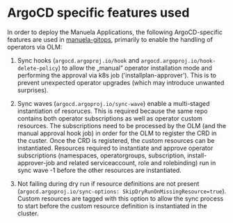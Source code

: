 # ArgoCD specific features used

In order to deploy the Manuela Applications, the following ArgoCD-specific features are used in [manuela-gitops](https://github.com/sa-mw-dach/manuela-gitops), primarily to enable the handling of operators via OLM:

1) Sync hooks (`argocd.argoproj.io/hook` and `argocd.argoproj.io/hook-delete-policy`) to allow the „manual“ operator installation mode and performing the approval via k8s job ('installplan-approver'). This is to prevent unexpected operator upgrades (which may introduce unwanted surprises).

2) Sync waves (`argocd.argoproj.io/sync-wave`) enable a multi-staged instantiation of resoruces. This is required because the same repo contains both operator subscriptions as well as operator custom resources. The subscriptions need to be processed by the OLM (and the manual approval hook job) in order for the OLM to register the CRD in the custer. Once the CRD is registered, the custom resources can be instantiated. Resources required to instantiate and approve operator subscriptions (namespaces, operatorgroups, subscription, install-approver-job and related serviceaccount, role and rolebinding) run in sync wave -1 before the other resources are instantiated.

3) Not failing during dry run if resource definitions are not present (`argocd.argoproj.io/sync-options: SkipDryRunOnMissingResource=true`). Custom resources are tagged with this option to allow the sync process to start before the custom resource definition is instantiated in the cluster.

